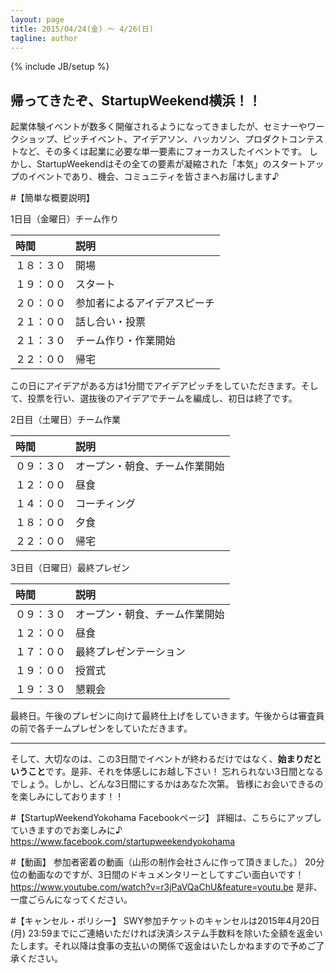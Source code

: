 ```yaml
---
layout: page
title: 2015/04/24(金) 〜 4/26(日)
tagline: author
---
```

{% include JB/setup %}

## 帰ってきたぞ、StartupWeekend横浜！！

起業体験イベントが数多く開催されるようになってきましたが、セミナーやワークショップ、ピッチイベント、アイデアソン、ハッカソン、プロダクトコンテストなど、その多くは起業に必要な単一要素にフォーカスしたイベントです。
しかし、StartupWeekendはその全ての要素が凝縮された「本気」のスタートアップのイベントであり、機会、コミュニティを皆さまへお届けします♪

#【簡単な概要説明】

1日目（金曜日）チーム作り

| 時間 | 説明 |
|:-----------|:-----------|
| １８：３０ | 開場 |
| １９：００ | スタート |
| ２０：００ | 参加者によるアイデアスピーチ |
| ２１：００ | 話し合い・投票 |
| ２１：３０ | チーム作り・作業開始 |
| ２２：００ | 帰宅 |

この日にアイデアがある方は1分間でアイデアピッチをしていただきます。そして、投票を行い、選抜後のアイデアでチームを編成し、初日は終了です。

 2日目（土曜日）チーム作業

| 時間 | 説明 |
|:-----------|:-----------|
| ０９：３０ | オープン・朝食、チーム作業開始 |
| １２：００ | 昼食 |
| １４：００ | コーチィング |
| １８：００ | 夕食 |
| ２２：００ | 帰宅 |

3日目（日曜日）最終プレゼン

| 時間 | 説明 |
|:-----------|:-----------|
| ０９：３０ | オープン・朝食、チーム作業開始 |
| １２：００ | 昼食 |
| １７：００ | 最終プレゼンテーション |
| １９：００ | 授賞式 |
| １９：３０ | 懇親会 |

最終日。午後のプレゼンに向けて最終仕上げをしていきます。午後からは審査員の前で各チームプレゼンをしていただきます。

---

そして、大切なのは、この3日間でイベントが終わるだけではなく、**始まりだということ**です。是非、それを体感しにお越し下さい！
忘れられない3日間となるでしょう。しかし、どんな3日間にするかはあなた次第。
皆様にお会いできるのを楽しみにしております！！


#【StartupWeekendYokohama Facebookページ】
詳細は、こちらにアップしていきますのでお楽しみに♪
https://www.facebook.com/startupweekendyokohama


#【動画】
参加者密着の動画（山形の制作会社さんに作って頂きました。）
20分位の動画なのですが、3日間のドキュメンタリーとしてすごい面白いです！
https://www.youtube.com/watch?v=r3jPaVQaChU&feature=youtu.be
是非、一度ごらんになってください。


#【キャンセル・ポリシー】
SWY参加チケットのキャンセルは2015年4月20日(月) 23:59までにご連絡いただければ決済システム手数料を除いた全額を返金いたします。それ以降は食事の支払いの関係で返金はいたしかねますので予めご了承ください。
